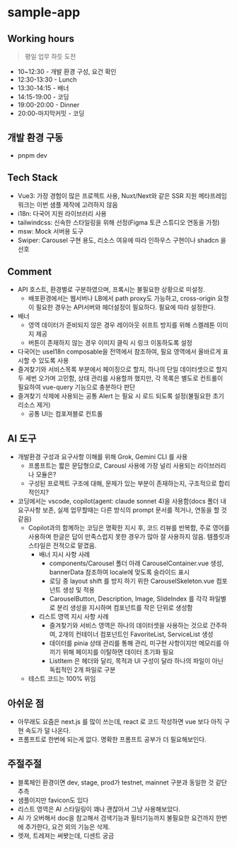 # sample-app

## Working hours

> 평일 업무 하듯 도전

- 10~12:30 - 개발 환경 구성, 요건 확인
- 12:30-13:30 - Lunch
- 13:30-14:15 - 배너
- 14:15-19:00 - 코딩
- 19:00-20:00 - Dinner
- 20:00-마지막커밋 - 코딩

## 개발 환경 구동

- pnpm dev

## Tech Stack

- Vue3: 가장 경험이 많은 프로젝트 사용, Nuxt/Next와 같은 SSR 지원 메타프레임워크는 이번 샘플 제작에 고려하지 않음
- i18n: 다국어 지원 라이브러리 사용
- tailwindcss: 신속한 스타일링을 위해 선정(Figma 토큰 스튜디오 연동을 가정)
- msw: Mock 서버용 도구
- Swiper: Carousel 구현 용도, 리소스 여유에 따라 인하우스 구현이나 shadcn 을 선호

## Comment

- API 호스트, 환경별로 구분하였으며, 프록시는 불필요한 상황으로 미설정.
  - 배포환경에서는 웹서버나 LB에서 path proxy도 가능하고, cross-origin 요청이 필요한 경우는 API서버와 헤더설정이 필요하다. 필요에 따라 설정한다.
- 배너
  - 영역 데이터가 준비되지 않은 경우 레이아웃 쉬프트 방지를 위해 스켈레톤 이미지 제공
  - 버튼이 존재하지 않는 경우 이미지 클릭 시 링크 이동하도록 설정
- 다국어는 useI18n composable을 전역에서 참조하여, 필요 영역에서 올바르게 표시할 수 있도록 사용
- 즐겨찾기와 서비스목록 부분에서 페이징으로 할지, 하나의 단일 데이터셋으로 할지 두 세번 오가며 고민함, 상태 관리를 사용할까 했지만, 각 목록은 별도로 컨트롤이 필요하여 vue-query 기능으로 충분하다 판단
- 즐겨찾기 삭제에 사용되는 공통 Alert 는 필요 시 로드 되도록 설정(불필요한 초기 리소스 제거)
  - 공통 UI는 컴포져블로 컨트롤

## AI 도구

- 개발환경 구성과 요구사항 이해를 위해 Grok, Gemini CLI 를 사용
  - 프롬프트는 짧은 문답형으로, Carousl 사용에 가장 널리 사용되는 라이브러리나 모듈은?
  - 구성된 프로젝트 구조에 대해, 문제가 있는 부분이 존재하는지, 구조적으로 합리적인지?
- 코딩에서는 vscode, copilot(agent: claude sonnet 4)을 사용함(docs 폴더 내 요구사항 보존, 실제 업무할때는 다른 방식의 prompt 문서를 적거나, 연동을 할 것 같음)
  - Copilot과의 함께하는 코딩은 명확한 지시 후, 코드 리뷰를 반복함, 주로 영어를 사용하며 한글은 답이 만족스럽지 못한 경우가 많아 잘 사용하지 않음. 템플릿과 스타일은 전적으로 맡겼음.
    - 배너 지시 사항 사례
      - components/Carousel 폴더 아래 CarouselContainer.vue 생성, bannerData 참조하여 locale에 맞도록 슬라이드 표시
      - 로딩 중 layout shift 를 방지 하기 위한 CarouselSkeleton.vue 컴포넌트 생성 및 적용
      - CarouselButton, Description, Image, SlideIndex 를 각각 파일별로 분리 생성을 지시하며 컴포넌트를 작은 단위로 생성함
    - 리스트 영역 지시 사항 사례
      - 즐겨찾기와 서비스 영역은 하나의 데이터셋을 사용하는 것으로 간주하여, 2개의 컨테이너 컴포넌트인 FavoriteList, ServiceList 생성
      - 데이터를 pinia 상태 관리를 통해 관리, 미구현 사항이지만 메모리를 아끼기 위해 페이지를 이탈하면 데이터 초기화 필요
      - ListItem 은 헤더와 달리, 목적과 UI 구성이 달라 하나의 파일이 아닌 독립적인 2개 파일로 구분
  - 테스트 코드는 100% 위임

## 아쉬운 점

- 아무래도 요즘은 next.js 를 많이 쓰는데, react 로 코드 작성하면 vue 보다 아직 구현 속도가 덜 나온다.
- 프롬프트로 한번에 되는게 없다. 명확한 프롬프트 공부가 더 필요해보인다.

## 주절주절

- 블록체인 환경이면 dev, stage, prod가 testnet, mainnet 구분과 동일한 것 같단 추측
- 샘플이지만 favicon도 있다
- 리스트 영역은 AI 스타일링이 꽤나 괜찮아서 그냥 사용해보았다.
- AI 가 오버해서 doc을 참고해서 검색기능과 필터기능까지 불필요한 요건까지 한번에 추가한다, 요건 외의 기능은 삭제.
- 렛져, 트레져는 써봣는데, 디센트 궁금
